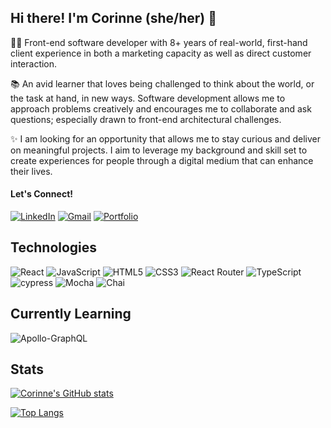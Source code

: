 ## Hi there! I'm Corinne (she/her) 👋

<!--
**CorCanavan/CorCanavan** is a ✨ _special_ ✨ repository because its `README.md` (this file) appears on your GitHub profile.

Here are some ideas to get you started:

- 🔭 I’m currently working on ...
- 🌱 I’m currently learning ...
- 👯 I’m looking to collaborate on ...
- 🤔 I’m looking for help with ...
- 💬 Ask me about ...
- 📫 How to reach me: ...
- 😄 Pronouns: ...
- ⚡ Fun fact: ...
-->

👩‍💻 Front-end software developer with 8+ years of real-world, first-hand client experience in both a marketing capacity as well as direct customer interaction.

📚 An avid learner that loves being challenged to think about the world, or the task at hand, in new ways. Software development allows me to approach problems creatively and encourages me to collaborate and ask questions; especially drawn to front-end architectural challenges.

✨ I am looking for an opportunity that allows me to stay curious and deliver on meaningful projects. I aim to leverage my background and skill set to create experiences for people through a digital medium that can enhance their lives.

#### Let's Connect! 
[![LinkedIn](https://img.shields.io/badge/linkedin-%230077B5.svg?style=for-the-badge&logo=linkedin&logoColor=white)](https://www.linkedin.com/in/corinnecanavan/)
[![Gmail](https://img.shields.io/badge/Gmail-D14836?style=for-the-badge&logo=gmail&logoColor=white)](mailto:corinne.canavan@gmail.com)
[![Portfolio](https://img.shields.io/badge/Portfolio-5C8001?style=for-the-badge)](https://terminal.turing.edu/profiles/1482)

## Technologies

![React](https://img.shields.io/badge/react-%2320232a.svg?style=for-the-badge&logo=react&logoColor=%2361DAFB)
![JavaScript](https://img.shields.io/badge/javascript-%23323330.svg?style=for-the-badge&logo=javascript&logoColor=%23F7DF1E)
![HTML5](https://img.shields.io/badge/html5-%23E34F26.svg?style=for-the-badge&logo=html5&logoColor=white)
![CSS3](https://img.shields.io/badge/css3-%231572B6.svg?style=for-the-badge&logo=css3&logoColor=white)
![React Router](https://img.shields.io/badge/React_Router-CA4245?style=for-the-badge&logo=react-router&logoColor=white)
![TypeScript](https://img.shields.io/badge/typescript-%23007ACC.svg?style=for-the-badge&logo=typescript&logoColor=white)
![cypress](https://img.shields.io/badge/-cypress-%23E5E5E5?style=for-the-badge&logo=cypress&logoColor=058a5e)
![Mocha](https://img.shields.io/badge/-mocha-%238D6748?style=for-the-badge&logo=mocha&logoColor=white)
![Chai](https://img.shields.io/badge/chai-A30701?style=for-the-badge&logo=chai&logoColor=white)

## Currently Learning
![Apollo-GraphQL](https://img.shields.io/badge/-ApolloGraphQL-311C87?style=for-the-badge&logo=apollo-graphql)

## Stats
[![Corinne's GitHub stats](https://github-readme-stats.vercel.app/api?username=corcanavan&hide=stars&show_icons=true&theme=radical)](https://github.com/corcanavan/github-readme-stats)

[![Top Langs](https://github-readme-stats.vercel.app/api/top-langs/?username=corcanavan&layout=compact&theme=radical)](https://github.com/corcanavan/github-readme-stats)
